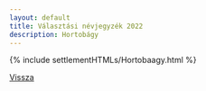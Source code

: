 ```yaml
---
layout: default
title: Választási névjegyzék 2022
description: Hortobágy
---
```


{% include settlementHTMLs/Hortobaagy.html %}

[Vissza](./)